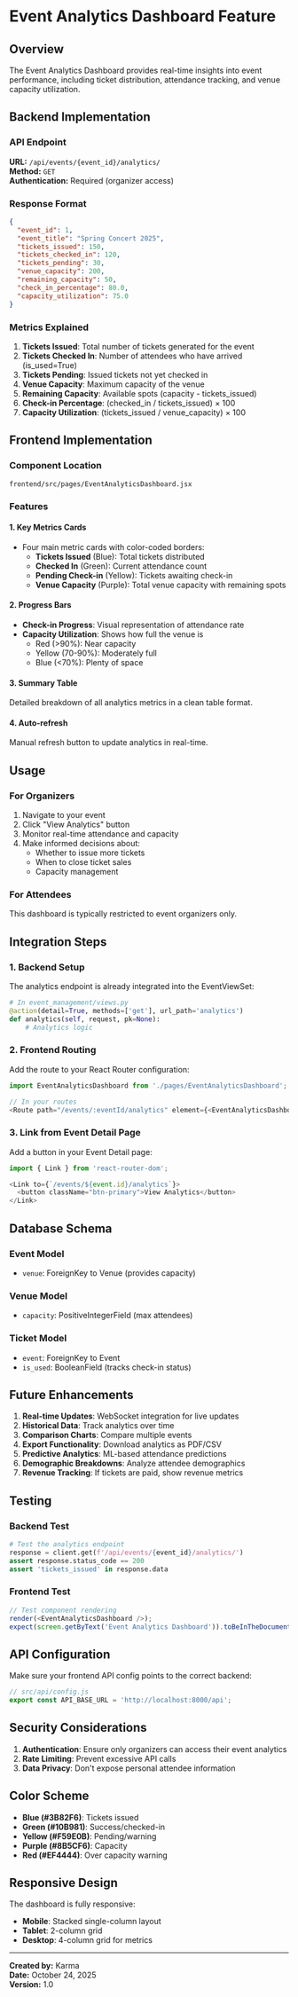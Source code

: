 # Event Analytics Dashboard Feature

## Overview
The Event Analytics Dashboard provides real-time insights into event performance, including ticket distribution, attendance tracking, and venue capacity utilization.

## Backend Implementation

### API Endpoint
**URL:** `/api/events/{event_id}/analytics/`  
**Method:** `GET`  
**Authentication:** Required (organizer access)

### Response Format
```json
{
  "event_id": 1,
  "event_title": "Spring Concert 2025",
  "tickets_issued": 150,
  "tickets_checked_in": 120,
  "tickets_pending": 30,
  "venue_capacity": 200,
  "remaining_capacity": 50,
  "check_in_percentage": 80.0,
  "capacity_utilization": 75.0
}
```

### Metrics Explained

1. **Tickets Issued**: Total number of tickets generated for the event
2. **Tickets Checked In**: Number of attendees who have arrived (is_used=True)
3. **Tickets Pending**: Issued tickets not yet checked in
4. **Venue Capacity**: Maximum capacity of the venue
5. **Remaining Capacity**: Available spots (capacity - tickets_issued)
6. **Check-in Percentage**: (checked_in / tickets_issued) × 100
7. **Capacity Utilization**: (tickets_issued / venue_capacity) × 100

## Frontend Implementation

### Component Location
`frontend/src/pages/EventAnalyticsDashboard.jsx`

### Features

#### 1. Key Metrics Cards
- Four main metric cards with color-coded borders:
  - **Tickets Issued** (Blue): Total tickets distributed
  - **Checked In** (Green): Current attendance count
  - **Pending Check-in** (Yellow): Tickets awaiting check-in
  - **Venue Capacity** (Purple): Total venue capacity with remaining spots

#### 2. Progress Bars
- **Check-in Progress**: Visual representation of attendance rate
- **Capacity Utilization**: Shows how full the venue is
  - Red (>90%): Near capacity
  - Yellow (70-90%): Moderately full
  - Blue (<70%): Plenty of space

#### 3. Summary Table
Detailed breakdown of all analytics metrics in a clean table format.

#### 4. Auto-refresh
Manual refresh button to update analytics in real-time.

## Usage

### For Organizers
1. Navigate to your event
2. Click "View Analytics" button
3. Monitor real-time attendance and capacity
4. Make informed decisions about:
   - Whether to issue more tickets
   - When to close ticket sales
   - Capacity management

### For Attendees
This dashboard is typically restricted to event organizers only.

## Integration Steps

### 1. Backend Setup
The analytics endpoint is already integrated into the EventViewSet:
```python
# In event_management/views.py
@action(detail=True, methods=['get'], url_path='analytics')
def analytics(self, request, pk=None):
    # Analytics logic
```

### 2. Frontend Routing
Add the route to your React Router configuration:
```javascript
import EventAnalyticsDashboard from './pages/EventAnalyticsDashboard';

// In your routes
<Route path="/events/:eventId/analytics" element={<EventAnalyticsDashboard />} />
```

### 3. Link from Event Detail Page
Add a button in your Event Detail page:
```javascript
import { Link } from 'react-router-dom';

<Link to={`/events/${event.id}/analytics`}>
  <button className="btn-primary">View Analytics</button>
</Link>
```

## Database Schema

### Event Model
- `venue`: ForeignKey to Venue (provides capacity)

### Venue Model
- `capacity`: PositiveIntegerField (max attendees)

### Ticket Model
- `event`: ForeignKey to Event
- `is_used`: BooleanField (tracks check-in status)

## Future Enhancements

1. **Real-time Updates**: WebSocket integration for live updates
2. **Historical Data**: Track analytics over time
3. **Comparison Charts**: Compare multiple events
4. **Export Functionality**: Download analytics as PDF/CSV
5. **Predictive Analytics**: ML-based attendance predictions
6. **Demographic Breakdowns**: Analyze attendee demographics
7. **Revenue Tracking**: If tickets are paid, show revenue metrics

## Testing

### Backend Test
```python
# Test the analytics endpoint
response = client.get(f'/api/events/{event_id}/analytics/')
assert response.status_code == 200
assert 'tickets_issued' in response.data
```

### Frontend Test
```javascript
// Test component rendering
render(<EventAnalyticsDashboard />);
expect(screen.getByText('Event Analytics Dashboard')).toBeInTheDocument();
```

## API Configuration

Make sure your frontend API config points to the correct backend:
```javascript
// src/api/config.js
export const API_BASE_URL = 'http://localhost:8000/api';
```

## Security Considerations

1. **Authentication**: Ensure only organizers can access their event analytics
2. **Rate Limiting**: Prevent excessive API calls
3. **Data Privacy**: Don't expose personal attendee information

## Color Scheme

- **Blue (#3B82F6)**: Tickets issued
- **Green (#10B981)**: Success/checked-in
- **Yellow (#F59E0B)**: Pending/warning
- **Purple (#8B5CF6)**: Capacity
- **Red (#EF4444)**: Over capacity warning

## Responsive Design

The dashboard is fully responsive:
- **Mobile**: Stacked single-column layout
- **Tablet**: 2-column grid
- **Desktop**: 4-column grid for metrics

---

**Created by:** Karma  
**Date:** October 24, 2025  
**Version:** 1.0
